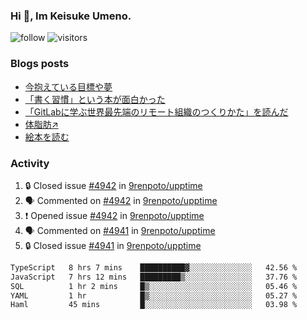 ### Hi 👋, Im Keisuke Umeno.

<!--
**9renpoto/9renpoto** is a ✨ _special_ ✨ repository because its `README.md` (this file) appears on your GitHub profile.

Here are some ideas to get you started:

- 🔭 I’m currently working on ...
- 🌱 I’m currently learning ...
- 👯 I’m looking to collaborate on ...
- 🤔 I’m looking for help with ...
- 💬 Ask me about ...
- 📫 How to reach me: ...
- 😄 Pronouns: ...
- ⚡ Fun fact: ...
-->

![follow](https://img.shields.io/github/followers/9renpoto?label=Follow&style=social)
![visitors](https://komarev.com/ghpvc/?username=9renpoto&label=Profile%20views&color=0e75b6&style=flat)

### Blogs posts

<!-- BLOG-POST-LIST:START -->
- [今抱えている目標や夢](https://9renpoto.win/entry/2024/12/02/objective)
- [「書く習慣」という本が面白かった](https://9renpoto.win/entry/2024/11/11/leave_a_feeling_sad)
- [「GitLabに学ぶ世界最先端のリモート組織のつくりかた」を読んだ](https://9renpoto.win/entry/2024/09/10/remote_organization)
- [体脂肪↗](https://9renpoto.win/entry/2024/08/12/gaining_fat)
- [絵本を読む](https://9renpoto.win/entry/2024/07/26/picture_book)
<!-- BLOG-POST-LIST:END -->

### Activity

<!--START_SECTION:activity-->
1. 🔒 Closed issue [#4942](https://github.com/9renpoto/upptime/issues/4942) in [9renpoto/upptime](https://github.com/9renpoto/upptime)
2. 🗣 Commented on [#4942](https://github.com/9renpoto/upptime/issues/4942#issuecomment-2562303443) in [9renpoto/upptime](https://github.com/9renpoto/upptime)
3. ❗ Opened issue [#4942](https://github.com/9renpoto/upptime/issues/4942) in [9renpoto/upptime](https://github.com/9renpoto/upptime)
4. 🗣 Commented on [#4941](https://github.com/9renpoto/upptime/issues/4941#issuecomment-2562264279) in [9renpoto/upptime](https://github.com/9renpoto/upptime)
5. 🔒 Closed issue [#4941](https://github.com/9renpoto/upptime/issues/4941) in [9renpoto/upptime](https://github.com/9renpoto/upptime)
<!--END_SECTION:activity-->

<!--START_SECTION:waka-->

```txt
TypeScript   8 hrs 7 mins    ██████████▓░░░░░░░░░░░░░░   42.56 %
JavaScript   7 hrs 12 mins   █████████▒░░░░░░░░░░░░░░░   37.76 %
SQL          1 hr 2 mins     █▒░░░░░░░░░░░░░░░░░░░░░░░   05.46 %
YAML         1 hr            █▒░░░░░░░░░░░░░░░░░░░░░░░   05.27 %
Haml         45 mins         █░░░░░░░░░░░░░░░░░░░░░░░░   03.98 %
```

<!--END_SECTION:waka-->
